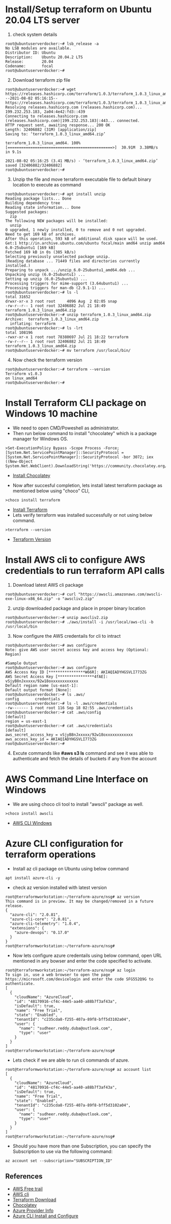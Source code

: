 # Install/Setup terraform on Ubuntu 20.04 LTS server

1) check system details
```
root@ubuntuserverdocker:~# lsb_release -a
No LSB modules are available.
Distributor ID: Ubuntu
Description:    Ubuntu 20.04.2 LTS
Release:        20.04
Codename:       focal
root@ubuntuserverdocker:~#
```

2) Download terraform zip file
```
root@ubuntuserverdocker:~# wget https://releases.hashicorp.com/terraform/1.0.3/terraform_1.0.3_linux_amd64.zip
--2021-08-02 05:16:15--  https://releases.hashicorp.com/terraform/1.0.3/terraform_1.0.3_linux_amd64.zip
Resolving releases.hashicorp.com (releases.hashicorp.com)... 199.232.253.183, 2a04:4e42:fd3::439
Connecting to releases.hashicorp.com (releases.hashicorp.com)|199.232.253.183|:443... connected.
HTTP request sent, awaiting response... 200 OK
Length: 32406882 (31M) [application/zip]
Saving to: ‘terraform_1.0.3_linux_amd64.zip’

terraform_1.0.3_linux_amd64. 100%[==============================================>]  30.91M  3.38MB/s    in 9.1s

2021-08-02 05:16:25 (3.41 MB/s) - ‘terraform_1.0.3_linux_amd64.zip’ saved [32406882/32406882]
root@ubuntuserverdocker:~#
```

3) Unzip the file and move terraform executable file to default binary location to execute as command
```
root@ubuntuserverdocker:~# apt install unzip
Reading package lists... Done
Building dependency tree
Reading state information... Done
Suggested packages:
  zip
The following NEW packages will be installed:
  unzip
0 upgraded, 1 newly installed, 0 to remove and 0 not upgraded.
Need to get 169 kB of archives.
After this operation, 593 kB of additional disk space will be used.
Get:1 http://in.archive.ubuntu.com/ubuntu focal/main amd64 unzip amd64 6.0-25ubuntu1 [169 kB]
Fetched 169 kB in 0s (385 kB/s)
Selecting previously unselected package unzip.
(Reading database ... 71449 files and directories currently installed.)
Preparing to unpack .../unzip_6.0-25ubuntu1_amd64.deb ...
Unpacking unzip (6.0-25ubuntu1) ...
Setting up unzip (6.0-25ubuntu1) ...
Processing triggers for mime-support (3.64ubuntu1) ...
Processing triggers for man-db (2.9.1-1) ...
root@ubuntuserverdocker:~# ls -l
total 31652
drwxr-xr-x 3 root root     4096 Aug  2 02:05 snap
-rw-r--r-- 1 root root 32406882 Jul 21 18:49 terraform_1.0.3_linux_amd64.zip
root@ubuntuserverdocker:~# unzip terraform_1.0.3_linux_amd64.zip
Archive:  terraform_1.0.3_linux_amd64.zip
  inflating: terraform
root@ubuntuserverdocker:~# ls -lrt
total 108196
-rwxr-xr-x 1 root root 78380697 Jul 21 18:22 terraform
-rw-r--r-- 1 root root 32406882 Jul 21 18:49 terraform_1.0.3_linux_amd64.zip
root@ubuntuserverdocker:~# mv terraform /usr/local/bin/
```

4) Now check the terraform version
```
root@ubuntuserverdocker:~# terraform --version
Terraform v1.0.3
on linux_amd64
root@ubuntuserverdocker:~#
```

# Install Terraform CLI package on Windows 10 machine
- We need to open CMD/Poweshell as administrator.
- Then run below command to install "chocolatey" which is a package manager for Windows OS.
```
>Set-ExecutionPolicy Bypass -Scope Process -Force; [System.Net.ServicePointManager]::SecurityProtocol = [System.Net.ServicePointManager]::SecurityProtocol -bor 3072; iex ((New-Object System.Net.WebClient).DownloadString('https://community.chocolatey.org/install.ps1'))
```
- [Install Chocolatey](../src/images/windows-terraform-install0.PNG)

- Now after succesful completion, lets install latest terraform package as mentioned below using "choco" CLI,
```
>choco install terraform
```
- [Install Terraform](../src/images/windows-terraform-install1.PNG)
- Lets verify terraform was installed successfully or not using below command.
```
>terraform --version
```
- [Terraform Version](../src/images/windows-terraform-install2.PNG)

# Install AWS cli to configure AWS credentials to run terraform API calls

1) Download latest AWS cli package
```
root@ubuntuserverdocker:~# curl "https://awscli.amazonaws.com/awscli-exe-linux-x86_64.zip" -o "awscliv2.zip"
```

2) unzip downloaded package and place in proper binary location
```
root@ubuntuserverdocker:~# unzip awscliv2.zip
root@ubuntuserverdocker:~# ./aws/install -i /usr/local/aws-cli -b /usr/local/bin
```

3) Now configure the AWS credentails for cli to intract
```
root@ubuntuserverdocker:~# aws configure
Note: give AWS user secret access key and access key (Optional: Region)

#Sample Output
root@ubuntuserverdocker:~# aws configure
AWS Access Key ID [****************W66R]: AKIAQIADYHGSVLI773ZG
AWS Secret Access Key [****************4fAE]: vSjyB8nJxxxxx/92w18oxxxxxxxxxxxx
Default region name [us-east-1]:
Default output format [None]:
root@ubuntuserverdocker:~# ls .aws/
config       credentials
root@ubuntuserverdocker:~# ls -l .aws/credentials
-rw------- 1 root root 116 Sep 18 02:55 .aws/credentials
root@ubuntuserverdocker:~# cat .aws/config
[default]
region = us-east-1
root@ubuntuserverdocker:~# cat .aws/credentials
[default]
aws_secret_access_key = vSjyB8nJxxxxx/92w18oxxxxxxxxxxxx
aws_access_key_id = AKIAQIADYHGSVLI773ZG
root@ubuntuserverdocker:~#
```

4) Excute commands like **#aws s3 ls** command and see it was able to authenticate and fetch the details of buckets if any from the account

# AWS Command Line Interface on Windows
- We are using choco cli tool to install "awscli" package as well.
```
>choco install awscli
```
- [AWS CLI Windows](../src/images/windows-aws-cli.PNG)

# Azure CLI configuration for terraform operations
- Install az cli package on Ubuntu using below command
```
apt install azure-cli -y
```
- check az version installed with latest version
```
root@terraformworkstation:~/terraform-azure/nsg# az version
This command is in preview. It may be changed/removed in a future release.
{
  "azure-cli": "2.0.81",
  "azure-cli-core": "2.0.81",
  "azure-cli-telemetry": "1.0.4",
  "extensions": {
    "azure-devops": "0.17.0"
  }
}
root@terraformworkstation:~/terraform-azure/nsg#
```
- Now lets configure azure credentails using below command, open URL mentioned in any bowser and enter the code specified to activate.
```
root@terraformworkstation:~/terraform-azure/nsg# az login
To sign in, use a web browser to open the page https://microsoft.com/devicelogin and enter the code SFG552Q9G to authenticate.
[
  {
    "cloudName": "AzureCloud",
    "id": "48170916-cf4c-44e5-aa40-a88b7f3af43a",
    "isDefault": true,
    "name": "Free Trial",
    "state": "Enabled",
    "tenantId": "c235cda8-f255-407a-89f8-bff5d3102a04",
    "user": {
      "name": "sudheer.reddy.duba@outlook.com",
      "type": "user"
    }
  }
]
root@terraformworkstation:~/terraform-azure/nsg#
```
- Lets check if we are able to run cli commands of azure.
```
root@terraformworkstation:~/terraform-azure/nsg# az account list
[
  {
    "cloudName": "AzureCloud",
    "id": "48170916-cf4c-44e5-aa40-a88b7f3af43a",
    "isDefault": true,
    "name": "Free Trial",
    "state": "Enabled",
    "tenantId": "c235cda8-f255-407a-89f8-bff5d3102a04",
    "user": {
      "name": "sudheer.reddy.duba@outlook.com",
      "type": "user"
    }
  }
]
root@terraformworkstation:~/terraform-azure/nsg#
```
- Should you have more than one Subscription, you can specify the Subscription to use via the following command:
```
az account set --subscription="SUBSCRIPTION_ID"
```
## References
- [AWS Free trail](https://aws.amazon.com/free/)
- [AWS cli](https://docs.aws.amazon.com/cli/latest/userguide/install-cliv2.html)
- [Terraform Download](https://www.terraform.io/downloads.html)
- [Chocolatey](https://community.chocolatey.org/packages)
- [Azure Provider Info](https://registry.terraform.io/providers/hashicorp/azurerm/latest/docs)
- [Azure CLI Install and Configure](https://registry.terraform.io/providers/hashicorp/azurerm/latest/docs/guides/azure_cli)